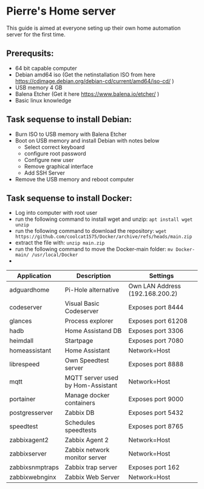 # Pierre's Home server
This guide is aimed at everyone seting up their own home automation server for the first time.
 
## Prerequsits: 
- 64 bit capable computer 
- Debian amd64 iso (Get the netinstallation ISO from here https://cdimage.debian.org/debian-cd/current/amd64/iso-cd/ )
- USB memory 4 GB
- Balena Etcher (Get it here https://www.balena.io/etcher/ )
- Basic linux knowledge

## Task sequense to install Debian:
- Burn ISO to USB memory with Balena Etcher
- Boot on USB memory and install Debian with notes below
  - Select correct keyboard
  - configure root password
  - Configure new user
  - Remove graphical interface
  - Add SSH Server
- Remove the USB memory and reboot computer

## Task sequense to install Docker:
- Log into computer with root user
- run the following command to install wget and unzip: 
```apt install wget unzip ```
- run the following command to download the repository: 
```wget https://github.com/coolcat1575/Docker/archive/refs/heads/main.zip```
- extract the file with: 
```unzip main.zip```
- run the following command to move the Docker-main folder:
```mv Docker-main/ /usr/local/Docker```
- 
 
 

|Application|Description|Settings|
|-----------|-----------|--------|
|adguardhome|Pi-Hole alternative|Own LAN Address (192.168.200.2)|
|codeserver|Visual Basic Codeserver|Exposes port 8444|                        
|glances|Process explorer|Exposes port 61208|           
|hadb|Home Assistand DB|Exposes port 3306|
|heimdall|Startpage|Exposes port 7080|
|homeassistant|Home Assistant|Network=Host|
|librespeed|Own Speedtest server|Exposes port 8888|
|mqtt|MQTT server used by Hom-Assistant|Network=Host|
|portainer|Manage docker containers|Exposes port 9000|
|postgresserver|Zabbix DB|Exposes port 5432|
|speedtest|Schedules speedtests|Exposes port 8765|
|zabbixagent2|Zabbix Agent 2|Network=Host|
|zabbixserver|Zabbix network monitor server|Network=Host|
|zabbixsnmptraps|Zabbix trap server|Exposes port 162|
|zabbixwebnginx|Zabbix Web Server|Network=Host|
